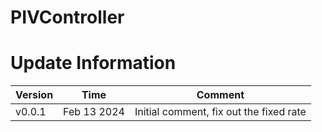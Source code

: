 # PIVController

# Update Information
| Version                | Time | Comment                                                                                              |
|---------------------------|-------|-----------------------------------------------------------------------------------------------------------|
|v0.0.1|Feb 13 2024|  Initial comment, fix out the fixed rate|